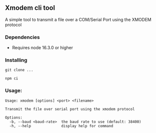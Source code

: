 ## Xmodem cli tool

A simple tool to transmit a file over a COM/Serial Port using the XMODEM protocol

### Dependencies

* Requires node 16.3.0 or higher

### Installing

```
git clone ...

npm ci
```

### Usage:

```
Usage: xmodem [options] <port> <filename>

Transmit the file over serial port using the xmodem protocol

Options:
  -b, --baud <baud-rate>  the baud rate to use (default: 38400)
  -h, --help              display help for command
```
